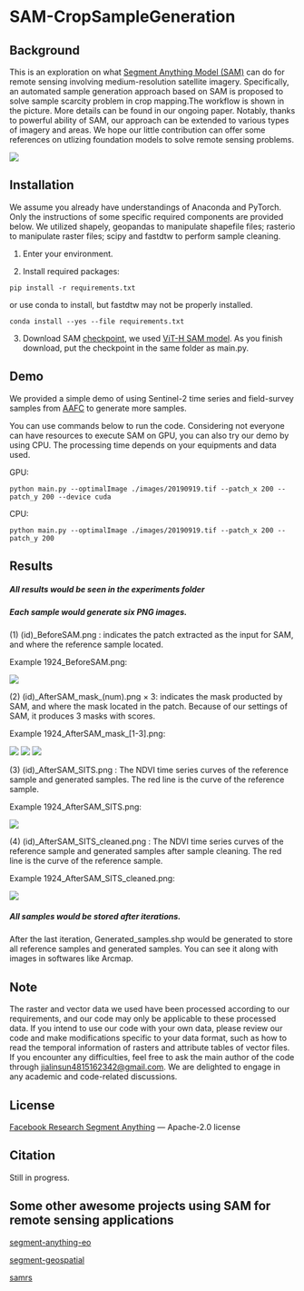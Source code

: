 # SAM-CropSampleGeneration
## Background
This is an exploration on what [Segment Anything Model (SAM)](https://github.com/facebookresearch/segment-anything) can do for remote sensing involving medium-resolution satellite imagery. Specifically, an automated sample generation approach based on SAM is proposed to solve sample scarcity problem in crop mapping.The workflow is shown in the picture. More details can be found in our ongoing paper. Notably, thanks to powerful ability of SAM, our approach can be extended to various types of imagery and areas.
We hope our little contribution can offer some references on utlizing foundation models to solve remote sensing problems. 


![](https://github.com/Nick0317Sun/SAM-CropSampleGeneration/blob/main/pics/workflow.png)


## Installation
We assume you already have understandings of Anaconda and PyTorch. Only the instructions of some specific required components are provided below. 
We utilized shapely, geopandas to manipulate shapefile files; rasterio to manipulate raster files; scipy and fastdtw to perform sample cleaning.

1. Enter your environment.

2. Install required packages:

`pip install -r requirements.txt`  

 or use conda to install, but fastdtw may not be properly installed.

`conda install --yes --file requirements.txt`

3. Download SAM [checkpoint](https://github.com/facebookresearch/segment-anything#model-checkpoints), we used [ViT-H SAM model](https://dl.fbaipublicfiles.com/segment_anything/sam_vit_h_4b8939.pth). As you finish download, put the checkpoint in the same folder as main.py.

## Demo
We provided a simple demo of using Sentinel-2 time series and field-survey samples from [AAFC](https://open.canada.ca/data/en/dataset/503a3113-e435-49f4-850c-d70056788632) to generate more samples.

You can use commands below to run the code. Considering not everyone can have resources to execute SAM on GPU, you can also try our demo by using CPU. The processing time depends on your equipments and data used.

GPU:

`python main.py --optimalImage ./images/20190919.tif --patch_x 200 --patch_y 200 --device cuda`

CPU:

`python main.py --optimalImage ./images/20190919.tif --patch_x 200 --patch_y 200`

## Results
##### All results would be seen in the _experiments_ folder
##### Each sample would generate six PNG images. 

(1) (id)_BeforeSAM.png : indicates the patch extracted as the input for SAM, and where the reference sample located. 

Example 1924_BeforeSAM.png:

![](https://github.com/Nick0317Sun/SAM-CropSampleGeneration/blob/main/experiments/1924_BeforeSAM.png)

(2) (id)_AfterSAM_mask\_(num).png × 3: indicates the mask producted by SAM, and where the mask located in the patch. Because of our settings of SAM, it produces 3 masks with scores.

Example 1924_AfterSAM_mask\_[1-3].png: 

![](https://github.com/Nick0317Sun/SAM-CropSampleGeneration/blob/main/experiments/1924_AfterSAM_mask_1.png)
![](https://github.com/Nick0317Sun/SAM-CropSampleGeneration/blob/main/experiments/1924_AfterSAM_mask_2.png)
![](https://github.com/Nick0317Sun/SAM-CropSampleGeneration/blob/main/experiments/1924_AfterSAM_mask_3.png)

(3) (id)_AfterSAM\_SITS.png : The NDVI time series curves of the reference sample and generated samples. The red line is the curve of the reference sample. 

Example 1924_AfterSAM_SITS.png:

![](https://github.com/Nick0317Sun/SAM-CropSampleGeneration/blob/main/experiments/1924_AfterSAM_SITS.png)

(4) (id)_AfterSAM\_SITS_cleaned.png : The NDVI time series curves of the reference sample and generated samples after sample cleaning. The red line is the curve of the reference sample. 

Example 1924_AfterSAM_SITS_cleaned.png:

![](https://github.com/Nick0317Sun/SAM-CropSampleGeneration/blob/main/experiments/1924_AfterSAM_SITS_cleaned.png)

##### All samples would be stored after iterations.

After the last iteration, Generated_samples.shp would be generated to store all reference samples and generated samples. You can see it along with images in softwares like Arcmap.


## Note
The raster and vector data we used have been processed according to our requirements, and our code may only be applicable to these processed data. 
If you intend to use our code with your own data, please review our code and make modifications specific to your data format, such as how to read the temporal information of rasters and attribute tables of vector files. If you encounter any difficulties, feel free to ask the main author of the code through jialinsun4815162342@gmail.com. We are delighted to engage in any academic and code-related discussions.

## License
[Facebook Research Segment Anything](https://github.com/facebookresearch/segment-anything) — Apache-2.0 license

## Citation
Still in progress.

## Some other awesome projects using SAM for remote sensing applications
[segment-anything-eo](https://github.com/aliaksandr960/segment-anything-eo)

[segment-geospatial](https://github.com/opengeos/segment-geospatial)

[samrs](https://github.com/vitae-transformer/samrs)
